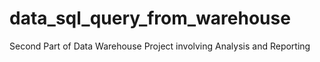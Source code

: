 # data_sql_query_from_warehouse
Second Part of Data Warehouse Project involving Analysis and Reporting
